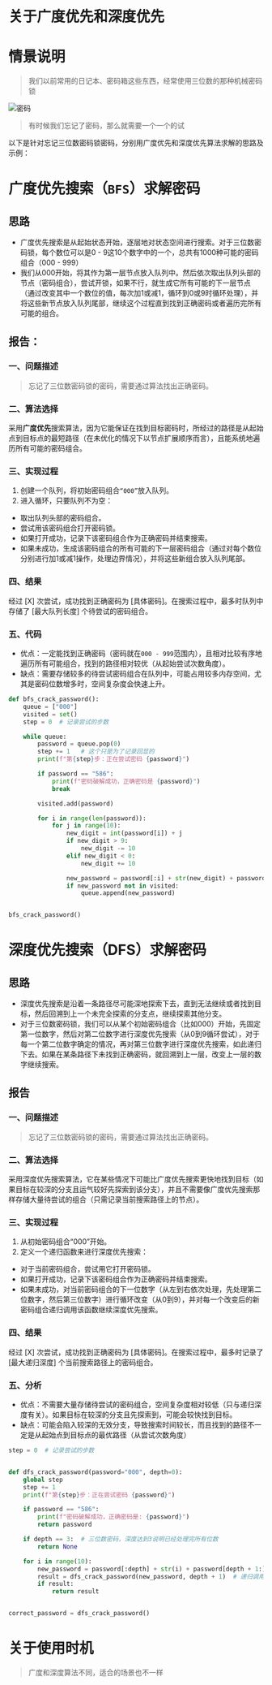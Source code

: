 # 关于广度优先和深度优先

# 情景说明

> 我们以前常用的日记本、密码箱这些东西，经常使用三位数的那种机械密码锁

![密码](https://raw.gitmirror.com/ByteQuestor/picture/main/pythonLearn/BFSDFS/passwd.png)

> 有时候我们忘记了密码，那么就需要一个一个的试

以下是针对忘记三位数密码锁密码，分别用广度优先和深度优先算法求解的思路及示例：

#  广度优先搜索（`BFS`）求解密码

## 思路

- 广度优先搜索是从起始状态开始，逐层地对状态空间进行搜索。对于三位数密码锁，每个数位可以是0 - 9这10个数字中的一个，总共有1000种可能的密码组合（000 - 999）
- 我们从000开始，将其作为第一层节点放入队列中。然后依次取出队列头部的节点（密码组合），尝试开锁，如果不行，就生成它所有可能的下一层节点（通过改变其中一个数位的值，每次加1或减1，循环到0或9时循环处理），并将这些新节点放入队列尾部，继续这个过程直到找到正确密码或者遍历完所有可能的组合。

## 报告：

### 一、问题描述

> 忘记了三位数密码锁的密码，需要通过算法找出正确密码。

### 二、算法选择
采用**广度优先**搜索算法，因为它能保证在找到目标密码时，所经过的路径是从起始点到目标点的最短路径（在未优化的情况下以节点扩展顺序而言），且能系统地遍历所有可能的密码组合。

### 三、实现过程

1. 创建一个队列，将初始密码组合`“000”`放入队列。
2. 进入循环，只要队列不为空：

- 取出队列头部的密码组合。
- 尝试用该密码组合打开密码锁。
- 如果打开成功，记录下该密码组合作为正确密码并结束搜索。
- 如果未成功，生成该密码组合的所有可能的下一层密码组合（通过对每个数位分别进行加1或减1操作，处理边界情况），并将这些新组合放入队列尾部。

### 四、结果
经过 [X] 次尝试，成功找到正确密码为 [具体密码]。在搜索过程中，最多时队列中存储了 [最大队列长度] 个待尝试的密码组合。

### 五、代码

- 优点：一定能找到正确密码（密码就在`000 - 999`范围内），且相对比较有序地遍历所有可能组合，找到的路径相对较优（从起始尝试次数角度）。
- 缺点：需要存储较多的待尝试密码组合在队列中，可能占用较多内存空间，尤其是密码位数增多时，空间复杂度会快速上升。

```python
def bfs_crack_password():
    queue = ["000"]
    visited = set()
    step = 0  # 记录尝试的步数

    while queue:
        password = queue.pop(0)
        step += 1   # 这个只是为了记录回显的
        print(f"第{step}步：正在尝试密码 {password}")

        if password == "586":
            print(f"密码破解成功，正确密码是 {password}")
            break

        visited.add(password)

        for i in range(len(password)):
            for j in range(10):
                new_digit = int(password[i]) + j
                if new_digit > 9:
                    new_digit -= 10
                elif new_digit < 0:
                    new_digit += 10

                new_password = password[:i] + str(new_digit) + password[i + 1:]
                if new_password not in visited:
                    queue.append(new_password)


bfs_crack_password()
```



# 深度优先搜索（DFS）求解密码

## 思路

- 深度优先搜索是沿着一条路径尽可能深地探索下去，直到无法继续或者找到目标，然后回溯到上一个未完全探索的分支点，继续探索其他分支。
- 对于三位数密码锁，我们可以从某个初始密码组合（比如000）开始，先固定第一位数字，然后对第二位数字进行深度优先搜索（从0到9循环尝试），对于每一个第二位数字确定的情况，再对第三位数字进行深度优先搜索，如此递归下去。如果在某条路径下未找到正确密码，就回溯到上一层，改变上一层的数字继续搜索。

## 报告

### 一、问题描述
> 忘记了三位数密码锁的密码，需要通过算法找出正确密码。

### 二、算法选择
采用深度优先搜索算法，它在某些情况下可能比广度优先搜索更快地找到目标（如果目标在较深的分支且运气较好先探索到该分支），并且不需要像广度优先搜索那样存储大量待尝试的组合（只需记录当前搜索路径上的节点）。

### 三、实现过程

1. 从初始密码组合“000”开始。
2. 定义一个递归函数来进行深度优先搜索：

- 对于当前密码组合，尝试用它打开密码锁。
- 如果打开成功，记录下该密码组合作为正确密码并结束搜索。
- 如果未成功，对当前密码组合的下一位数字（从左到右依次处理，先处理第二位数字，然后第三位数字）进行循环改变（从0到9），并对每一个改变后的新密码组合递归调用该函数继续深度优先搜索。

### 四、结果
经过 [X] 次尝试，成功找到正确密码为 [具体密码]。在搜索过程中，最多时记录了 [最大递归深度] 个当前搜索路径上的密码组合。

### 五、分析

- 优点：不需要大量存储待尝试的密码组合，空间复杂度相对较低（只与递归深度有关）。如果目标在较深的分支且先探索到，可能会较快找到目标。
- 缺点：可能会陷入较深的无效分支，导致搜索时间较长，而且找到的路径不一定是从起始点到目标点的最优路径（从尝试次数角度）

```python
step = 0  # 记录尝试的步数


def dfs_crack_password(password="000", depth=0):
    global step
    step += 1
    print(f"第{step}步：正在尝试密码 {password}")

    if password == "586":
        print(f"密码破解成功，正确密码是: {password}")
        return password

    if depth == 3:  # 三位数密码，深度达到3说明已经处理完所有位数
        return None

    for i in range(10):
        new_password = password[:depth] + str(i) + password[depth + 1:]
        result = dfs_crack_password(new_password, depth + 1)  # 递归调用，深入下一位数进行尝试
        if result:
            return result


correct_password = dfs_crack_password()
```

# 关于使用时机

> 广度和深度算法不同，适合的场景也不一样

